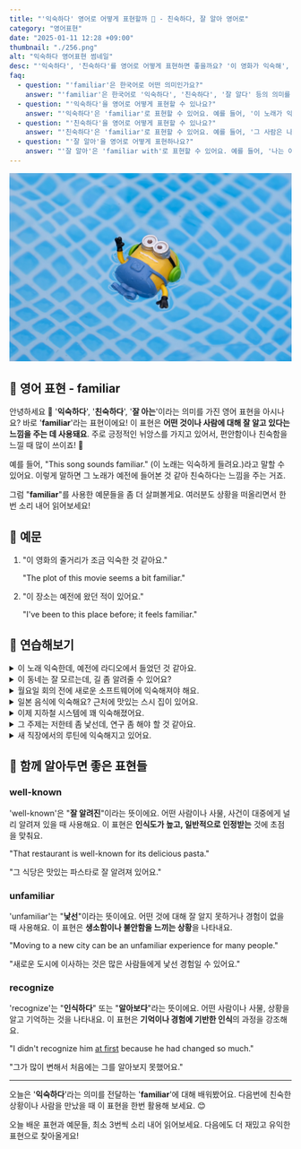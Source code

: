 ```yaml
---
title: "'익숙하다' 영어로 어떻게 표현할까 🌼 - 친숙하다, 잘 알아 영어로"
category: "영어표현"
date: "2025-01-11 12:28 +09:00"
thumbnail: "./256.png"
alt: "익숙하다 영어표현 썸네일"
desc: "'익숙하다', '친숙하다'를 영어로 어떻게 표현하면 좋을까요? '이 영화가 익숙해', '그 사람은 나에게 친숙해'처럼 표현할 수 있는 방법을 배워봅시다. 다양한 예문을 통해서 연습하고 본인의 표현으로 만들어 보세요."
faq:
  - question: "'familiar'은 한국어로 어떤 의미인가요?"
    answer: "'familiar'은 한국어로 '익숙하다', '친숙하다', '잘 알다' 등의 의미를 가지고 있어요."
  - question: "'익숙하다'을 영어로 어떻게 표현할 수 있나요?"
    answer: "'익숙하다'은 'familiar'로 표현할 수 있어요. 예를 들어, '이 노래가 익숙해'는 'This song sounds familiar'로 말할 수 있어요."
  - question: "'친숙하다'을 영어로 어떻게 표현할 수 있나요?"
    answer: "'친숙하다'은 'familiar'로 표현할 수 있어요. 예를 들어, '그 사람은 나에게 친숙해'는 'That person seems familiar to me'로 말할 수 있어요."
  - question: "'잘 알아'을 영어로 어떻게 표현하나요?"
    answer: "'잘 알아'은 'familiar with'로 표현할 수 있어요. 예를 들어, '나는 이 지역에 잘 알고 있어'는 'I'm familiar with this area'로 표현할 수 있어요."
---
```


![수영장에 떠있는 미니언즈 장난감](./256-1.jpg)

## 🌟 영어 표현 - familiar

안녕하세요 👋 '**익숙하다**', '**친숙하다**', '**잘 아는**'이라는 의미를 가진 영어 표현을 아시나요? 바로 '**familiar**'라는 표현이에요! 이 표현은 **어떤 것이나 사람에 대해 잘 알고 있다는 느낌을 주는 데 사용돼요**. 주로 긍정적인 뉘앙스를 가지고 있어서, 편안함이나 친숙함을 느낄 때 많이 쓰이죠! 🏡

예를 들어, "This song sounds familiar." (이 노래는 익숙하게 들려요.)라고 말할 수 있어요. 이렇게 말하면 그 노래가 예전에 들어본 것 같아 친숙하다는 느낌을 주는 거죠.

<div 
  data-inline-banner="🎉 새해에는 스픽 AI와 함께 영어 공부하자" 
  data-inline-banner-subtext="설날 특별 할인으로 60%할인 + 추가 7만원 할인! (~2/3)" 
  data-inline-banner-link="https://app.usespeak.com/kr-ko/sale/kr-affiliate-special/?ref=engple-inline"
  data-inline-banner-caption="해당 링크를 통해 구매시 일정액의 수수료를 지급받습니다.">
</div>

그럼 "**familiar**"를 사용한 예문들을 좀 더 살펴볼게요. 여러분도 상황을 떠올리면서 한 번 소리 내어 읽어보세요!

## 📖 예문

1. "이 영화의 줄거리가 조금 익숙한 것 같아요."

   "The plot of this movie seems a bit familiar."

2. "이 장소는 예전에 왔던 적이 있어요."

   "I've been to this place before; it feels familiar."

## 💬 연습해보기

<details>
<summary>이 노래 익숙한데, 예전에 라디오에서 들었던 것 같아요.</summary>
<span>This song sounds familiar. I must have heard it on the radio before.</span>
</details>

<details>
<summary>이 동네는 잘 모르는데, 길 좀 알려줄 수 있어요?</summary>
<span>I'm not familiar with this part of town. Could you give me directions?</span>
</details>

<details>
<summary>월요일 회의 전에 새로운 소프트웨어에 익숙해져야 해요.</summary>
<span>I need to get familiar with the new software before Monday's meeting.</span>
</details>

<details>
<summary>일본 음식에 익숙해요? 근처에 맛있는 스시 집이 있어요.</summary>
<span>Are you familiar with Japanese cuisine? There's this great sushi place nearby.</span>
</details>

<details>
<summary>이제 지하철 시스템에 꽤 익숙해졌어요.</summary>
<span>I'm pretty familiar with the subway system now.</span>
</details>

<details>
<summary>그 주제는 저한테 좀 낯선데, 연구 좀 해야 할 것 같아요.</summary>
<span>The topic isn't really familiar to me. I'll need to do some research.</span>
</details>

<details>
<summary>새 직장에서의 루틴에 익숙해지고 있어요.</summary>
<span>I'm getting familiar with the routine here at the new job.</span>
</details>

## 🤝 함께 알아두면 좋은 표현들

### well-known

'well-known'은 "**잘 알려진**"이라는 뜻이에요. 어떤 사람이나 사물, 사건이 대중에게 널리 알려져 있을 때 사용해요. 이 표현은 **인식도가 높고, 일반적으로 인정받는** 것에 초점을 맞춰요.

"That restaurant is well-known for its delicious pasta."

"그 식당은 맛있는 파스타로 잘 알려져 있어요."

### unfamiliar

'unfamiliar'는 "**낯선**"이라는 뜻이에요. 어떤 것에 대해 잘 알지 못하거나 경험이 없을 때 사용해요. 이 표현은 **생소함이나 불안함을 느끼는 상황**을 나타내요.

"Moving to a new city can be an unfamiliar experience for many people."

"새로운 도시에 이사하는 것은 많은 사람들에게 낯선 경험일 수 있어요."

### recognize

'recognize'는 "**인식하다**" 또는 "**알아보다**"라는 뜻이에요. 어떤 사람이나 사물, 상황을 알고 기억하는 것을 나타내요. 이 표현은 **기억이나 경험에 기반한 인식**의 과정을 강조해요.

"I didn't recognize him <a href="/blog/in-english/184.at-first/">at first</a> because he had changed so much."

"그가 많이 변해서 처음에는 그를 알아보지 못했어요."

---

오늘은 '**익숙하다**'라는 의미를 전달하는 '**familiar**'에 대해 배워봤어요. 다음번에 친숙한 상황이나 사람을 만났을 때 이 표현을 한번 활용해 보세요. 😊

오늘 배운 표현과 예문들, 최소 3번씩 소리 내어 읽어보세요. 다음에도 더 재밌고 유익한 표현으로 찾아올게요!
